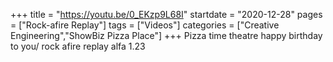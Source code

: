 +++
title = "https://youtu.be/0_EKzp9L68I"
startdate = "2020-12-28"
pages = ["Rock-afire Replay"]
tags = ["Videos"]
categories = ["Creative Engineering","ShowBiz Pizza Place"]
+++
Pizza time theatre happy birthday to you/ rock afire replay alfa 1.23
